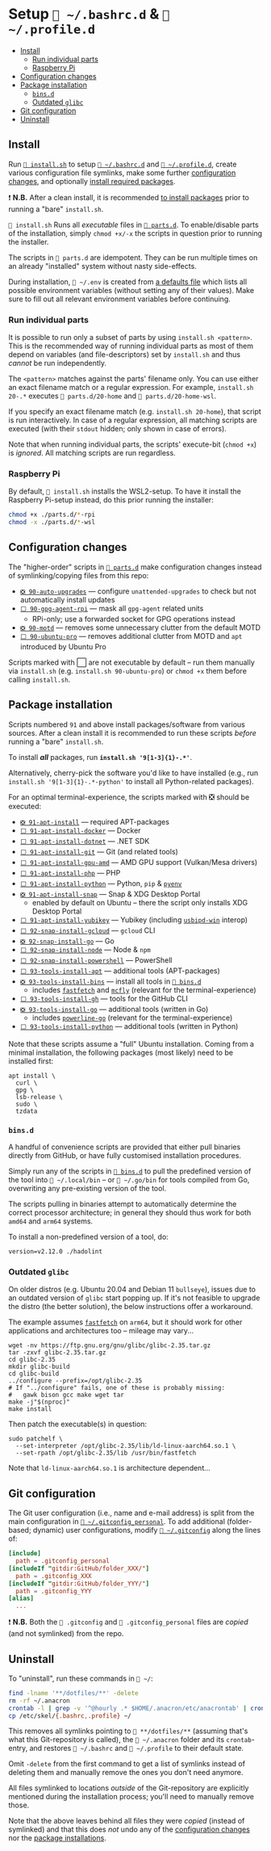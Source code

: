 # Setup `📂 ~/.bashrc.d` & `📂 ~/.profile.d`

- [Install](#install)
  - [Run individual parts](#run-individual-parts)
  - [Raspberry Pi](#raspberry-pi)
- [Configuration changes](#configuration-changes)
- [Package installation](#package-installation)
  - [`bins.d`](#binsd)
  - [Outdated `glibc`](#outdated-glibc)
- [Git configuration](#git-configuration)
- [Uninstall](#uninstall)

## Install

Run [`📄 install.sh`](./install.sh) to setup [`📂 ~/.bashrc.d`](../.bashrc.d/)
and [`📂 ~/.profile.d`](../.profile.d/), create various configuration file
symlinks, make some further [configuration changes](#configuration-changes), and
optionally [install required packages](#package-installation).

❗ **N.B.** After a clean install, it is recommended
[to install packages](#package-installation) prior to running a "bare"
`install.sh`.

`📄 install.sh` Runs all _executable_ files in [`📂 parts.d`](./parts.d/). To
enable/disable parts of the installation, simply `chmod +x/-x` the scripts in
question prior to running the installer.

The scripts in `📂 parts.d` are idempotent. They can be run multiple times on an
already "installed" system without nasty side-effects.

During installation, `📄 ~/.env` is created from
[a defaults file](/.env.default) which lists all possible environment variables
(without setting any of their values). Make sure to fill out all relevant
environment variables before continuing.

### Run individual parts

It is possible to run only a subset of parts by using `install.sh <pattern>`.
This is the recommended way of running individual parts as most of them depend
on variables (and file-descriptors) set by `install.sh` and thus _cannot_ be run
independently.

The `<pattern>` matches against the parts' filename only. You can use either an
exact filename match or a regular expression. For example, `install.sh 20-.*`
executes `📄 parts.d/20-home` and `📄 parts.d/20-home-wsl`.

If you specify an exact filename match (e.g. `install.sh 20-home`), that script
is run interactively. In case of a regular expression, all matching scripts are
executed (with their `stdout` hidden; only shown in case of errors).

Note that when running individual parts, the scripts' execute-bit (`chmod +x`)
is _ignored_. All matching scripts are run regardless.

### Raspberry Pi

By default, `📄 install.sh` installs the WSL2-setup. To have it install the
Raspberry Pi-setup instead, do this prior running the installer:

```bash
chmod +x ./parts.d/*-rpi
chmod -x ./parts.d/*-wsl
```

## Configuration changes

The "higher-order" scripts in [`📂 parts.d`](./parts.d/) make configuration
changes instead of symlinking/copying files from this repo:

- [`❎ 90-auto-upgrades`](./parts.d/90-auto-upgrades) — configure
  `unattended-upgrades` to check but not automatically install updates
- [`⬜ 90-gpg-agent-rpi`](./parts.d/90-gpg-agent-rpi) — mask all `gpg-agent`
  related units
  - RPi-only; use a forwarded socket for GPG operations instead
- [`❎ 90-motd`](./parts.d/90-motd) — removes some unnecessary clutter from the
  default MOTD
- [`⬜ 90-ubuntu-pro`](./parts.d/90-ubuntu-pro) — removes additional clutter
  from MOTD and `apt` introduced by Ubuntu Pro

Scripts marked with ⬜ are not executable by default – run them manually via
`install.sh` (e.g. `install.sh 90-ubuntu-pro`) or `chmod +x` them before calling
`install.sh`.

## Package installation

Scripts numbered `91` and above install packages/software from various sources.
After a clean install it is recommended to run these scripts _before_ running a
"bare" `install.sh`.

To install _**all**_ packages, run **`install.sh '9[1-3]{1}-.*'`**.

Alternatively, cherry-pick the software you'd like to have installed (e.g., run
`install.sh '9[1-3]{1}-.*-python'` to install all Python-related packages).

For an optimal terminal-experience, the scripts marked with ❎ should be
executed:

- [`❎ 91-apt-install`](./parts.d/91-apt-install) — required APT-packages
- [`⬜ 91-apt-install-docker`](./parts.d/91-apt-install-docker) — Docker
- [`⬜ 91-apt-install-dotnet`](./parts.d/91-apt-install-dotnet) — .NET SDK
- [`⬜ 91-apt-install-git`](./parts.d/91-apt-install-git) — Git (and related
  tools)
- [`⬜ 91-apt-install-gpu-amd`](./parts.d/91-apt-install-gpu-amd) — AMD GPU
  support (Vulkan/Mesa drivers)
- [`⬜ 91-apt-install-php`](./parts.d/91-apt-install-php) — PHP
- [`⬜ 91-apt-install-python`](./parts.d/91-apt-install-python) — Python, `pip`
  & [`pyenv`](https://github.com/pyenv/pyenv)
- [`❎ 91-apt-install-snap`](./parts.d/91-apt-install-snap) — Snap & XDG Desktop
  Portal
  - enabled by default on Ubuntu – there the script only installs XDG Desktop
    Portal
- [`⬜ 91-apt-install-yubikey`](./parts.d/91-apt-install-yubikey) — Yubikey
  (including [`usbipd-win`](https://github.com/dorssel/usbipd-win) interop)
- [`⬜ 92-snap-install-gcloud`](./parts.d/92-snap-install-gcloud) — `gcloud` CLI
- [`❎ 92-snap-install-go`](./parts.d/92-snap-install-go) — Go
- [`⬜ 92-snap-install-node`](./parts.d/92-snap-install-node) — Node & `npm`
- [`⬜ 92-snap-install-powershell`](./parts.d/92-snap-install-powershell) —
  PowerShell
- [`⬜ 93-tools-install-apt`](./parts.d/93-tools-install-apt) — additional tools
  (APT-packages)
- [`❎ 93-tools-install-bins`](./parts.d/93-tools-install-bins) — install all
  tools in [`📂 bins.d`](#binsd)
  - includes [`fastfetch`](https://github.com/fastfetch-cli/fastfetch) and
    [`mcfly`](https://github.com/cantino/mcfly) (relevant for the
    terminal-experience)
- [`⬜ 93-tools-install-gh`](./parts.d/93-tools-install-gh) — tools for the
  GitHub CLI
- [`❎ 93-tools-install-go`](./parts.d/93-tools-install-go) — additional tools
  (written in Go)
  - includes [`powerline-go`](https://github.com/justjanne/powerline-go)
    (relevant for the terminal-experience)
- [`⬜ 93-tools-install-python`](./parts.d/93-tools-install-python) — additional
  tools (written in Python)

Note that these scripts assume a "full" Ubuntu installation. Coming from a
minimal installation, the following packages (most likely) need to be installed
first:

```shell
apt install \
  curl \
  gpg \
  lsb-release \
  sudo \
  tzdata
```

### `bins.d`

A handful of convenience scripts are provided that either pull binaries directly
from GitHub, or have fully customised installation procedures.

Simply run any of the scripts in [`📂 bins.d`](./bins.d) to pull the predefined
version of the tool into `📂 ~/.local/bin` – or `📂 ~/.go/bin` for tools
compiled from Go, overwriting any pre-existing version of the tool.

The scripts pulling in binaries attempt to automatically determine the correct
processor architecture; in general they should thus work for both `amd64` and
`arm64` systems.

To install a non-predefined version of a tool, do:

```shell
version=v2.12.0 ./hadolint
```

### Outdated `glibc`

On older distros (e.g. Ubuntu 20.04 and Debian 11 `bullseye`), issues due to an
outdated version of `glibc` start popping up. If it's not feasible to upgrade
the distro (the better solution), the below instructions offer a workaround.

The example assumes [`fastfetch`](https://github.com/fastfetch-cli/fastfetch) on
`arm64`, but it should work for other applications and architectures too –
mileage may vary...

```shell
wget -nv https://ftp.gnu.org/gnu/glibc/glibc-2.35.tar.gz
tar -zxvf glibc-2.35.tar.gz
cd glibc-2.35
mkdir glibc-build
cd glibc-build
../configure --prefix=/opt/glibc-2.35
# If "../configure" fails, one of these is probably missing:
#   gawk bison gcc make wget tar
make -j"$(nproc)"
make install
```

Then patch the executable(s) in question:

```shell
sudo patchelf \
  --set-interpreter /opt/glibc-2.35/lib/ld-linux-aarch64.so.1 \
  --set-rpath /opt/glibc-2.35/lib /usr/bin/fastfetch
```

Note that `ld-linux-aarch64.so.1` is architecture dependent...

## Git configuration

The Git user configuration (i.e., name and e-mail address) is split from the
main configuration in [`📄 ~/.gitconfig_personal`](/.gitconfig_personal). To add
additional (folder-based; dynamic) user configurations, modify
[`📄 ~/.gitconfig`](/.gitconfig) along the lines of:

```conf
[include]
  path = .gitconfig_personal
[includeIf "gitdir:GitHub/folder_XXX/"]
  path = .gitconfig_XXX
[includeIf "gitdir:GitHub/folder_YYY/"]
  path = .gitconfig_YYY
[alias]
  ...
```

❗ **N.B.** Both the `📄 .gitconfig` and `📄 .gitconfig_personal` files are
_copied_ (and not symlinked) from the repo.

## Uninstall

To "uninstall", run these commands in `📂 ~/`:

```bash
find -lname '**/dotfiles/**' -delete
rm -rf ~/.anacron
crontab -l | grep -v '^@hourly .* $HOME/.anacron/etc/anacrontab' | crontab -
cp /etc/skel/{.bashrc,.profile} ~/
```

This removes all symlinks pointing to `📂 **/dotfiles/**` (assuming that's what
this Git-repository is called), the `📂 ~/.anacron` folder and its
`crontab`-entry, and restores `📄 ~/.bashrc` and `📄 ~/.profile` to their
default state.

Omit `-delete` from the first command to get a list of symlinks instead of
deleting them and manually remove the ones you don't need anymore.

All files symlinked to locations _outside_ of the Git-repository are explicitly
mentioned during the installation process; you'll need to manually remove those.

Note that the above leaves behind all files they were _copied_ (instead of
symlinked) and that this does _not_ undo any of the
[configuration changes](#configuration-changes) nor the
[package installations](#package-installation).
